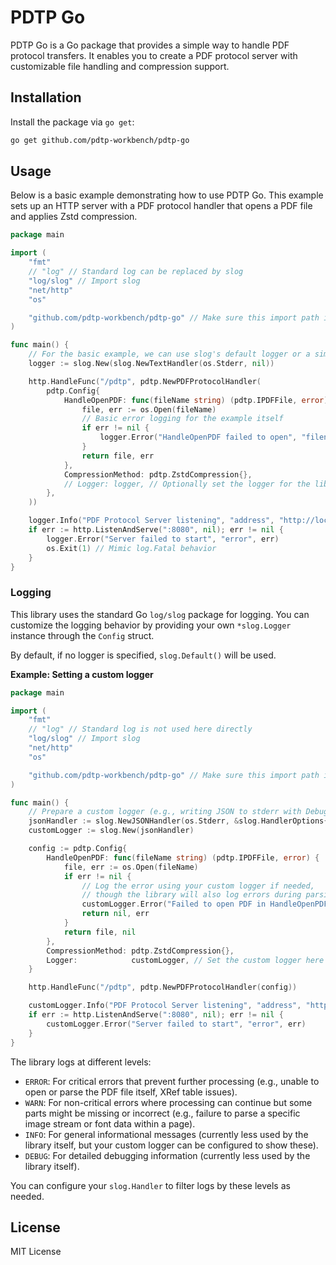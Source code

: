 # PDTP Go

PDTP Go is a Go package that provides a simple way to handle PDF protocol transfers.
It enables you to create a PDF protocol server with customizable file handling and compression support.

## Installation

Install the package via `go get`:

```bash
go get github.com/pdtp-workbench/pdtp-go
```

## Usage

Below is a basic example demonstrating how to use PDTP Go.
This example sets up an HTTP server with a PDF protocol handler that opens a PDF file and applies Zstd compression.

```go
package main

import (
	"fmt"
	// "log" // Standard log can be replaced by slog
	"log/slog" // Import slog
	"net/http"
	"os"

	"github.com/pdtp-workbench/pdtp-go" // Make sure this import path is correct
)

func main() {
	// For the basic example, we can use slog's default logger or a simple one.
	logger := slog.New(slog.NewTextHandler(os.Stderr, nil))

	http.HandleFunc("/pdtp", pdtp.NewPDFProtocolHandler(
		pdtp.Config{
			HandleOpenPDF: func(fileName string) (pdtp.IPDFFile, error) {
				file, err := os.Open(fileName)
				// Basic error logging for the example itself
				if err != nil {
					logger.Error("HandleOpenPDF failed to open", "filename", fileName, "error", err)
				}
				return file, err
			},
			CompressionMethod: pdtp.ZstdCompression{},
			// Logger: logger, // Optionally set the logger for the library too
		},
	))

	logger.Info("PDF Protocol Server listening", "address", "http://localhost:8080")
	if err := http.ListenAndServe(":8080", nil); err != nil {
		logger.Error("Server failed to start", "error", err)
		os.Exit(1) // Mimic log.Fatal behavior
	}
}
```

### Logging

This library uses the standard Go `log/slog` package for logging.
You can customize the logging behavior by providing your own `*slog.Logger` instance through the `Config` struct.

By default, if no logger is specified, `slog.Default()` will be used.

**Example: Setting a custom logger**

```go
package main

import (
	"fmt"
	// "log" // Standard log is not used here directly
	"log/slog" // Import slog
	"net/http"
	"os"

	"github.com/pdtp-workbench/pdtp-go" // Make sure this import path is correct
)

func main() {
	// Prepare a custom logger (e.g., writing JSON to stderr with Debug level)
	jsonHandler := slog.NewJSONHandler(os.Stderr, &slog.HandlerOptions{Level: slog.LevelDebug})
	customLogger := slog.New(jsonHandler)

	config := pdtp.Config{
		HandleOpenPDF: func(fileName string) (pdtp.IPDFFile, error) {
			file, err := os.Open(fileName)
			if err != nil {
				// Log the error using your custom logger if needed,
				// though the library will also log errors during parsing.
				customLogger.Error("Failed to open PDF in HandleOpenPDF", "filename", fileName, "error", err)
				return nil, err
			}
			return file, nil
		},
		CompressionMethod: pdtp.ZstdCompression{},
		Logger:            customLogger, // Set the custom logger here
	}

	http.HandleFunc("/pdtp", pdtp.NewPDFProtocolHandler(config))

	customLogger.Info("PDF Protocol Server listening", "address", "http://localhost:8080")
	if err := http.ListenAndServe(":8080", nil); err != nil {
		customLogger.Error("Server failed to start", "error", err)
	}
}

```
The library logs at different levels:
- `ERROR`: For critical errors that prevent further processing (e.g., unable to open or parse the PDF file itself, XRef table issues).
- `WARN`: For non-critical errors where processing can continue but some parts might be missing or incorrect (e.g., failure to parse a specific image stream or font data within a page).
- `INFO`: For general informational messages (currently less used by the library itself, but your custom logger can be configured to show these).
- `DEBUG`: For detailed debugging information (currently less used by the library itself).

You can configure your `slog.Handler` to filter logs by these levels as needed.

## License

MIT License
